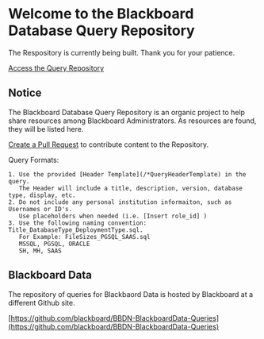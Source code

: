 # Welcome to the Blackboard Database Query Repository

The Respository is currently being built. Thank you for your patience. 

[Access the Query Repository](https://github.com/carolynponce/Bb-DBQueryRepository/tree/main)

## Notice

The Blackboard Database Query Repository is an organic project to help share resources among Blackboard Administrators. 
As resources are found, they will be listed here. 

[Create a Pull Request](https://docs.github.com/en/pull-requests/collaborating-with-pull-requests/proposing-changes-to-your-work-with-pull-requests/creating-a-pull-request) to contribute content to the Repository. 

Query Formats:
      
    1. Use the provided [Header Template](/*QueryHeaderTemplate) in the query. 
       The Header will include a title, description, version, database type, display, etc. 
    2. Do not include any personal institution informaiton, such as Usernames or ID's. 
       Use placeholders when needed (i.e. [Insert role_id] )
    3. Use the following naming convention: Title_DatabaseType_DeploymentType.sql. 
       For Example: FileSizes_PGSQL_SAAS.sql 
       MSSQL, PGSQL, ORACLE
       SH, MH, SAAS


## Blackboard Data
The repository of queries for Blackbaord Data is hosted by Blackboard at a different Github site. 

[https://github.com/blackboard/BBDN-BlackboardData-Queries](https://github.com/blackboard/BBDN-BlackboardData-Queries)
